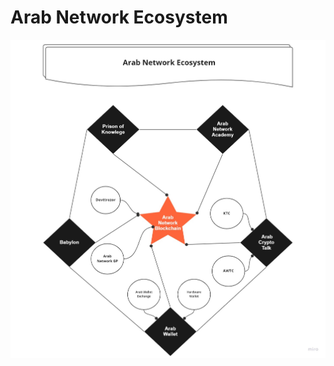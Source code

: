 # Arab Network Ecosystem

![Arab Network Ecosystem](<../../.gitbook/assets/Customer Touchpoint Map (15).jpg>)
